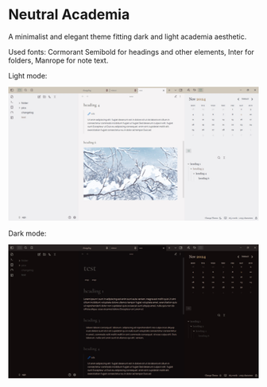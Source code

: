 # Neutral Academia

A minimalist and elegant theme fitting dark and light academia aesthetic. 

Used fonts: Cormorant Semibold for headings and other elements, Inter for folders, Manrope for note text.

Light mode:

![](images/neutralacademia-light.jpg)

Dark mode:

![](images/neutralacademia-dark.jpg)
